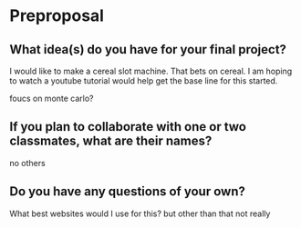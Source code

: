 # Preproposal

## What idea(s) do you have for your final project?

I would like to make a cereal slot machine. That bets on cereal.
I am hoping to watch a youtube tutorial would help get the base line for this started.  

foucs on monte carlo? 

## If you plan to collaborate with one or two classmates, what are their names?

no others

## Do you have any questions of your own?

What best websites would I use for this? but other than that not really 
